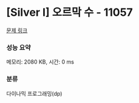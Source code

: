 # [Silver I] 오르막 수 - 11057 

[문제 링크](https://www.acmicpc.net/problem/11057) 

### 성능 요약

메모리: 2080 KB, 시간: 0 ms

### 분류

다이나믹 프로그래밍(dp)

